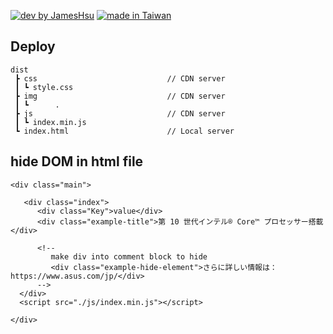[![dev by JamesHsu](https://img.shields.io/badge/Dev%20by-Jameshsu1125-green)](https://github.com/jameshsu1125/) [![made in Taiwan](https://img.shields.io/badge/Made%20in-Taiwan-orange)](https://github.com/jameshsu1125/)

## Deploy

```
dist
 ┣ css                             // CDN server
 ┃ ┗ style.css
 ┣ img                             // CDN server
 ┃ ┗      .
 ┣ js                              // CDN server
 ┃ ┗ index.min.js
 ┗ index.html                      // Local server
```

## hide DOM in html file

```
<div class="main">

   <div class="index">
      <div class="Key">value</div>
      <div class="example-title">第 10 世代インテル® Core™ プロセッサー搭載</div>
      
      <!-- 
         make div into comment block to hide
         <div class="example-hide-element">さらに詳しい情報は：https://www.asus.com/jp/</div>
      -->
  </div>
  <script src="./js/index.min.js"></script>

</div>
```
